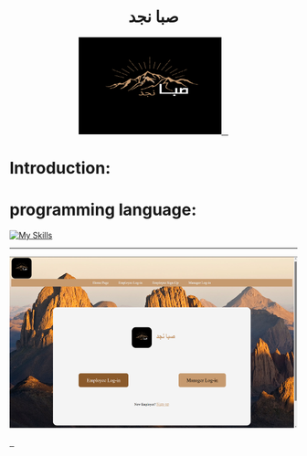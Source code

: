 <h1 align="center">صبا نجد </h3>

<div align="center">
  
  <a href="https://github.com/fahda2001/seba-njd">
    <img src="./imgs/icons8-about-100.png"" alt="Logo" width="250" height="170">
  </a>

</div>




# Introduction:
  


# programming language: 


[![My Skills](https://skillicons.dev/icons?i=html,css,js,php)](https://skillicons.dev)

<hr> 
<a href="https://github.com/fahda2001/seba-njd">
    <img src="./imgs/home.png""  width="550" height="300">
    
    
    
    
    
    
  </a>
